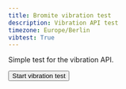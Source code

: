 ```yaml
---
title: Bromite vibration test
description: Vibration API test
timezone: Europe/Berlin
vibtest: True
---
```

Simple test for the vibration API.

<input id="startButton" type="button" onclick="startVibrateInterval()" value="Start vibration test" />
